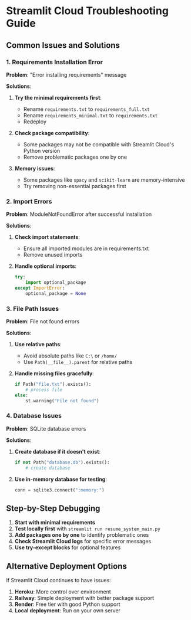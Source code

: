 # Streamlit Cloud Troubleshooting Guide

## Common Issues and Solutions

### 1. Requirements Installation Error

**Problem**: "Error installing requirements" message

**Solutions**:
1. **Try the minimal requirements first**:
   - Rename `requirements.txt` to `requirements_full.txt`
   - Rename `requirements_minimal.txt` to `requirements.txt`
   - Redeploy

2. **Check package compatibility**:
   - Some packages may not be compatible with Streamlit Cloud's Python version
   - Remove problematic packages one by one

3. **Memory issues**:
   - Some packages like `spacy` and `scikit-learn` are memory-intensive
   - Try removing non-essential packages first

### 2. Import Errors

**Problem**: ModuleNotFoundError after successful installation

**Solutions**:
1. **Check import statements**:
   - Ensure all imported modules are in requirements.txt
   - Remove unused imports

2. **Handle optional imports**:
   ```python
   try:
       import optional_package
   except ImportError:
       optional_package = None
   ```

### 3. File Path Issues

**Problem**: File not found errors

**Solutions**:
1. **Use relative paths**:
   - Avoid absolute paths like `C:\` or `/home/`
   - Use `Path(__file__).parent` for relative paths

2. **Handle missing files gracefully**:
   ```python
   if Path("file.txt").exists():
       # process file
   else:
       st.warning("File not found")
   ```

### 4. Database Issues

**Problem**: SQLite database errors

**Solutions**:
1. **Create database if it doesn't exist**:
   ```python
   if not Path("database.db").exists():
       # create database
   ```

2. **Use in-memory database for testing**:
   ```python
   conn = sqlite3.connect(":memory:")
   ```

## Step-by-Step Debugging

1. **Start with minimal requirements**
2. **Test locally first** with `streamlit run resume_system_main.py`
3. **Add packages one by one** to identify problematic ones
4. **Check Streamlit Cloud logs** for specific error messages
5. **Use try-except blocks** for optional features

## Alternative Deployment Options

If Streamlit Cloud continues to have issues:

1. **Heroku**: More control over environment
2. **Railway**: Simple deployment with better package support
3. **Render**: Free tier with good Python support
4. **Local deployment**: Run on your own server
